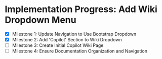 # Implementation Progress: Add Wiki Dropdown Menu

- [x] Milestone 1: Update Navigation to Use Bootstrap Dropdown
- [x] Milestone 2: Add 'Copilot' Section to Wiki Dropdown
- [ ] Milestone 3: Create Initial Copilot Wiki Page
- [ ] Milestone 4: Ensure Documentation Organization and Navigation
